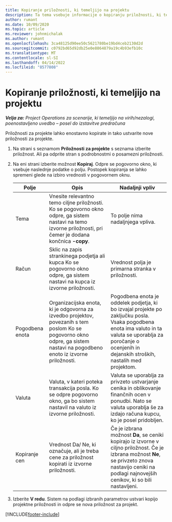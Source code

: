 ```yaml
---
title: Kopiranje priložnosti, ki temeljijo na projektu
description: Ta tema vsebuje informacije o kopiranju priložnosti, ki temeljijo na projektih, v aplikaciji Project Operations.
author: rumant
ms.date: 10/09/2020
ms.topic: article
ms.reviewer: johnmichalak
ms.author: rumant
ms.openlocfilehash: 3ca48125d90ee50c5621780be19bd4ceb2130d2d
ms.sourcegitcommit: c0792bd65d92db25e0e8864879a19c4b93efb10c
ms.translationtype: MT
ms.contentlocale: sl-SI
ms.lasthandoff: 04/14/2022
ms.locfileid: "8577808"
---
```

# <a name="copy-project-based-opportunities"></a>Kopiranje priložnosti, ki temeljijo na projektu

_**Velja za:** Project Operations za scenarije, ki temeljijo na virih/nezalogi, poenostavljeno uvedbo – posel do izstavitve predračuna_


Priložnosti za projekte lahko enostavno kopirate in tako ustvarite nove priložnosti za projekte. 

1. Na strani s seznamom **Priložnosti za projekte** s seznama izberite priložnost. Ali pa odprite stran s podrobnostmi o posamezni priložnosti. 
2. Na eni strani izberite možnost **Kopiraj**. Odpre se pogovorno okno, ki vsebuje naslednje podatke o polju. Postopek kopiranja se lahko spremeni glede na izbiro vrednosti v pogovornem oknu.

    | **Polje** | **Opis** | **Nadaljnji vpliv** |
    | --- | --- | --- |
    | Tema | Vnesite relevantno temo ciljne priložnosti. Ko se pogovorno okno odpre, ga sistem nastavi na temo izvorne priložnosti, pri čemer je dodana končnica **-copy**. | To polje nima nadaljnjega vpliva. |
    | Račun | Sklic na zapis strankinega podjetja ali kupca Ko se pogovorno okno odpre, ga sistem nastavi na kupca iz izvorne priložnosti. | Vrednost polja je primarna stranka v priložnosti. |
    | Pogodbena enota | Organizacijska enota, ki je odgovorna za izvedbo projektov, povezanih s tem poslom Ko se pogovorno okno odpre, ga sistem nastavi na pogodbeno enoto iz izvorne priložnosti. | Pogodbena enota je oddelek podjetja, ki bo izvajal projekte po zaključku posla. Vsaka pogodbena enota ima valuto in ta valuta se uporablja za poročanje o ocenjenih in dejanskih stroških, nastalih med projektom. |
    | Valuta | Valuta, v kateri poteka transakcija posla. Ko se odpre pogovorno okno, ga bo sistem nastavil na valuto iz izvorne priložnosti. | Valuta se uporablja za privzeto ustvarjanje cenika in oblikovanje finančnih ocen v ponudbi. Nato se valuta uporablja še za izdajo računa kupcu, ko je posel pridobljen. |
    | Kopiranje cen | Vrednost Da/ Ne, ki označuje, ali je treba cene za priložnost kopirati iz izvorne priložnosti. | Če je izbrana možnost **Da**, se ceniki kopirajo iz izvorne v ciljno priložnost. Če je izbrana možnost **Ne**, se privzeto znova nastavijo ceniki na podlagi najnovejših cenikov, ki so bili nastavljeni. |

3. Izberite **V redu**. Sistem na podlagi izbranih parametrov ustvari kopijo projektne priložnosti in odpre se nova priložnost za projekt.


[!INCLUDE[footer-include](../includes/footer-banner.md)]